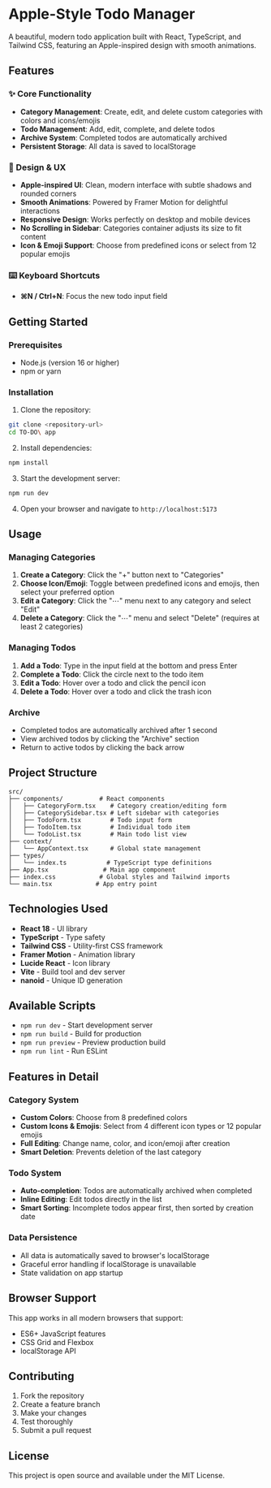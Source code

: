 # Apple-Style Todo Manager

A beautiful, modern todo application built with React, TypeScript, and Tailwind CSS, featuring an Apple-inspired design with smooth animations.

## Features

### ✨ Core Functionality
- **Category Management**: Create, edit, and delete custom categories with colors and icons/emojis
- **Todo Management**: Add, edit, complete, and delete todos
- **Archive System**: Completed todos are automatically archived
- **Persistent Storage**: All data is saved to localStorage

### 🎨 Design & UX
- **Apple-inspired UI**: Clean, modern interface with subtle shadows and rounded corners
- **Smooth Animations**: Powered by Framer Motion for delightful interactions
- **Responsive Design**: Works perfectly on desktop and mobile devices
- **No Scrolling in Sidebar**: Categories container adjusts its size to fit content
- **Icon & Emoji Support**: Choose from predefined icons or select from 12 popular emojis

### ⌨️ Keyboard Shortcuts
- **⌘N / Ctrl+N**: Focus the new todo input field

## Getting Started

### Prerequisites
- Node.js (version 16 or higher)
- npm or yarn

### Installation

1. Clone the repository:
```bash
git clone <repository-url>
cd TO-DO\ app
```

2. Install dependencies:
```bash
npm install
```

3. Start the development server:
```bash
npm run dev
```

4. Open your browser and navigate to `http://localhost:5173`

## Usage

### Managing Categories
1. **Create a Category**: Click the "+" button next to "Categories"
2. **Choose Icon/Emoji**: Toggle between predefined icons and emojis, then select your preferred option
3. **Edit a Category**: Click the "⋯" menu next to any category and select "Edit"
4. **Delete a Category**: Click the "⋯" menu and select "Delete" (requires at least 2 categories)

### Managing Todos
1. **Add a Todo**: Type in the input field at the bottom and press Enter
2. **Complete a Todo**: Click the circle next to the todo item
3. **Edit a Todo**: Hover over a todo and click the pencil icon
4. **Delete a Todo**: Hover over a todo and click the trash icon

### Archive
- Completed todos are automatically archived after 1 second
- View archived todos by clicking the "Archive" section
- Return to active todos by clicking the back arrow

## Project Structure

```
src/
├── components/          # React components
│   ├── CategoryForm.tsx    # Category creation/editing form
│   ├── CategorySidebar.tsx # Left sidebar with categories
│   ├── TodoForm.tsx        # Todo input form
│   ├── TodoItem.tsx        # Individual todo item
│   └── TodoList.tsx        # Main todo list view
├── context/
│   └── AppContext.tsx      # Global state management
├── types/
│   └── index.ts           # TypeScript type definitions
├── App.tsx               # Main app component
├── index.css            # Global styles and Tailwind imports
└── main.tsx            # App entry point
```

## Technologies Used

- **React 18** - UI library
- **TypeScript** - Type safety
- **Tailwind CSS** - Utility-first CSS framework
- **Framer Motion** - Animation library
- **Lucide React** - Icon library
- **Vite** - Build tool and dev server
- **nanoid** - Unique ID generation

## Available Scripts

- `npm run dev` - Start development server
- `npm run build` - Build for production
- `npm run preview` - Preview production build
- `npm run lint` - Run ESLint

## Features in Detail

### Category System
- **Custom Colors**: Choose from 8 predefined colors
- **Custom Icons & Emojis**: Select from 4 different icon types or 12 popular emojis
- **Full Editing**: Change name, color, and icon/emoji after creation
- **Smart Deletion**: Prevents deletion of the last category

### Todo System
- **Auto-completion**: Todos are automatically archived when completed
- **Inline Editing**: Edit todos directly in the list
- **Smart Sorting**: Incomplete todos appear first, then sorted by creation date

### Data Persistence
- All data is automatically saved to browser's localStorage
- Graceful error handling if localStorage is unavailable
- State validation on app startup

## Browser Support

This app works in all modern browsers that support:
- ES6+ JavaScript features
- CSS Grid and Flexbox
- localStorage API

## Contributing

1. Fork the repository
2. Create a feature branch
3. Make your changes
4. Test thoroughly
5. Submit a pull request

## License

This project is open source and available under the MIT License. 